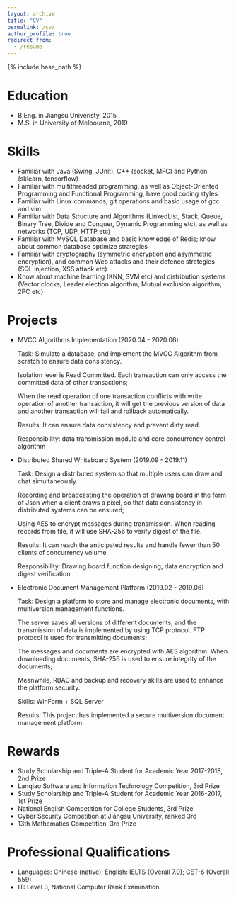 ```yaml
---
layout: archive
title: "CV"
permalink: /cv/
author_profile: true
redirect_from:
  - /resume
---
```


{% include base_path %}

Education
======
* B.Eng. in Jiangsu Univeristy, 2015
* M.S. in University of Melbourne, 2019

Skills
======
* Familiar with Java (Swing, JUnit), C++ (socket, MFC) and Python (sklearn, tensorflow)
* Familiar with multithreaded programming, as well as Object-Oriented Programming and Functional Programming, have good coding styles
* Familiar with Linux commands, git operations and basic usage of gcc and vim
* Familiar with Data Structure and Algorithms (LinkedList, Stack, Queue, Binary Tree, Divide and Conquer, Dynamic Programming etc), as well as networks (TCP, UDP, HTTP etc)
* Familiar with MySQL Database and basic knowledge of Redis; know about common database optimize strategies
* Familiar with cryptography (symmetric encryption and asymmetric encryption), and common Web attacks and their defence strategies (SQL injection, XSS attack etc)
* Know about machine learning (KNN, SVM etc) and distribution systems (Vector clocks, Leader election algorithm, Mutual exclusion algorithm, 2PC etc)

Projects
======

-   MVCC Algorithms Implementation (2020.04 - 2020.06)

    Task: Simulate a database, and implement the MVCC Algorithm from scratch to ensure data consistency.

    Isolation level is Read Committed. Each transaction can only access the committed data of other transactions;

    When the read operation of one transaction conflicts with write operation of another transaction, it will get the previous version of data and another transaction will fail and rollback automatically.

    Results: It can ensure data consistency and prevent dirty read.

    Responsibility: data transmission module and core concurrency control algorithm

-   Distributed Shared Whiteboard System (2019.09 - 2019.11)

    Task: Design a distributed system so that multiple users can draw and chat simultaneously.

    Recording and broadcasting the operation of drawing board in the form of Json when a client draws a pixel, so that data consistency in distributed systems can be ensured;

    Using AES to encrypt messages during transmission. When reading records from file, it will use SHA-256 to verify digest of the file.

    Results: It can reach the anticipated results and handle fewer than 50 clients of concurrency volume.

    Responsibility: Drawing board function designing, data encryption and digest verification

-   Electronic Document Management Platform (2019.02 - 2019.06)

    Task: Design a platform to store and manage electronic documents, with multiversion management functions.

    The server saves all versions of different documents, and the transmission of data is implemented by using TCP protocol. FTP protocol is used for transmitting documents;

    The messages and documents are encrypted with AES algorithm. When downloading documents, SHA-256 is used to ensure integrity of the documents;

    Meanwhile, RBAC and backup and recovery skills are used to enhance the platform security.

    Skills: WinForm + SQL Server

    Results: This project has implemented a secure multiversion document management platform.

Rewards
======

-   Study Scholarship and Triple-A Student for Academic Year 2017-2018, 2nd Prize
-   Lanqiao Software and Information Technology Competition, 3rd Prize
-   Study Scholarship and Triple-A Student for Academic Year 2016-2017, 1st Prize
-   National English Competition for College Students, 3rd Prize
-   Cyber Security Competition at Jiangsu University, ranked 3rd
-   13th Mathematics Competition, 3rd Prize

Professional Qualifications
======

-   Languages: Chinese (native); English: IELTS (Overall 7.0); CET-6 (Overall 559)
-   IT: Level 3, National Computer Rank Examination